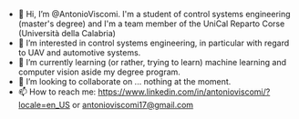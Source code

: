 - 👋 Hi, I’m @AntonioViscomi. I'm a student of control systems engineering (master's degree) and I'm a team member of the UniCal Reparto Corse (Università della Calabria)
- 👀 I’m interested in control systems engineering, in particular with regard to UAV and automotive systems.
- 🌱 I’m currently learning (or rather, trying to learn) machine learning and computer vision aside my degree program.
- 💞️ I’m looking to collaborate on ... nothing at the moment.
- 📫 How to reach me: https://www.linkedin.com/in/antonioviscomi/?locale=en_US or antonioviscomi17@gmail.com
